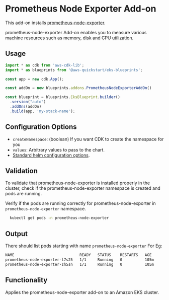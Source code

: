 # Prometheus Node Exporter Add-on

This add-on installs [prometheus-node-exporter](https://github.com/prometheus/node_exporter).

prometheus-node-exporter Add-on enables you to measure various machine resources such as memory, disk and CPU utilization.

## Usage

```typescript
import * as cdk from 'aws-cdk-lib';
import * as blueprints from '@aws-quickstart/eks-blueprints';

const app = new cdk.App();

const addOn = new blueprints.addons.PrometheusNodeExporterAddOn()

const blueprint = blueprints.EksBlueprint.builder()
  .version("auto")
  .addOns(addOn)
  .build(app, 'my-stack-name');
```

## Configuration Options

- `createNamespace`: (boolean) If you want CDK to create the namespace for you
- `values`: Arbitrary values to pass to the chart. 
- [Standard helm configuration options](https://github.com/aws-quickstart/cdk-eks-blueprints/blob/main/docs/addons/index.md#standard-helm-add-on-configuration-options).

## Validation

To validate that prometheus-node-exporter is installed properly in the cluster, check if the prometheus-node-exporter namespace is created and pods are running.

Verify if the pods are running correctly for prometheus-node-exporter in `prometheus-node-exporter` namespace.
```bash
  kubectl get pods -n prometheus-node-exporter
```

## Output

There should list pods starting with name `prometheus-node-exporter`
For Eg:
```bash
NAME                             READY   STATUS    RESTARTS   AGE
prometheus-node-exporter-l7s25   1/1     Running   0          105m
prometheus-node-exporter-zh5sn   1/1     Running   0          105m
```

## Functionality

Applies the prometheus-node-exporter add-on to an Amazon EKS cluster. 

